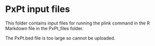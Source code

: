 # PxPt input files

This folder contains input files for running the plink command in the R Markdown file in the PxPt_files folder.

The PxPt.bed file is too large so cannot be uploaded.
